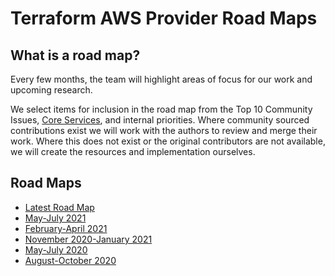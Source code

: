 # Terraform AWS Provider Road Maps

## What is a road map?

Every few months, the team will highlight areas of focus for our work and upcoming research.

We select items for inclusion in the road map from the Top 10 Community Issues, [Core Services](../contributing/core-services.md), and internal priorities. Where community sourced contributions exist we will work with the authors to review and merge their work. Where this does not exist or the original contributors are not available, we will create the resources and implementation ourselves.

## Road Maps

* [Latest Road Map](../ROADMAP.md)
* [May-July 2021](2021_May_to_July.md)
* [February-April 2021](2021_February_to_April.md)
* [November 2020-January 2021](2020_November_to_January.md)
* [May-July 2020](2020_May_to_July.md)
* [August-October 2020](2020_August_to_October.md)

